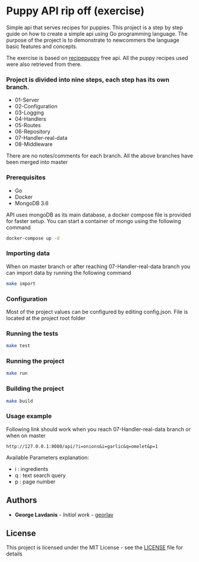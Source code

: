 # Puppy API rip off (exercise)
Simple api that serves recipes for puppies. This project is a step by step guide on how to create a simple api using
Go programming language. The purpose of the project is to demonstrate to newcommers the language basic features 
and concepts.

The exercise is based on [recipepuppy](http://www.recipepuppy.com/) free api. All the puppy recipes used were also 
retrieved from there.

### Project is divided into nine steps, each step has its own branch.
 * 01-Server
 * 02-Configuration
 * 03-Logging
 * 04-Handlers
 * 05-Routes
 * 06-Repository
 * 07-Handler-real-data
 * 08-Middleware

There are no notes/comments for each branch. All the above branches have been merged into master

### Prerequisites
 * Go
 * Docker
 * MongoDB 3.6

API uses mongoDB as its main database, a docker compose file is provided for faster setup. You can start a container of
mongo using the following command  
```bash
docker-compose up -d
```

### Importing data
When on master branch or after reaching 07-Handler-real-data branch you can import data by running the following command
```bash
make import
``` 

### Configuration
Most of the project values can be configured by editing config.json. File is located at the project root folder

### Running the tests
```bash
make test
```

### Running the project
```bash
make run
```

### Building the project
```bash
make build
``` 

### Usage example
Following link should work when you reach 07-Handler-real-data branch or when on master
```
http://127.0.0.1:8080/api/?i=onions&i=garlic&q=omelet&p=1
```

Available Parameters explanation:
- i : ingredients
- q : text search query
- p : page number

## Authors
* **George Lavdanis** - *Initial work* - [georlav](https://github.com/georlav)

## License
This project is licensed under the MIT License - see the [LICENSE](LICENSE) file for details

